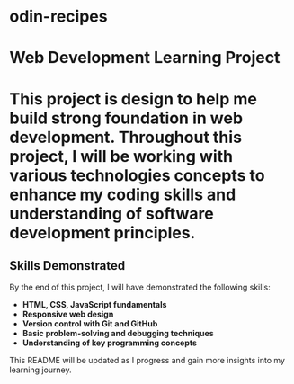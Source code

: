 # odin-recipes

# Web Development Learning Project

# This project is design to help me build strong foundation in web development. Throughout this project, I will be working with various technologies concepts to enhance my coding skills and understanding of software development principles.

## Skills Demonstrated  
By the end of this project, I will have demonstrated the following skills:  

- **HTML, CSS, JavaScript fundamentals**  
- **Responsive web design**  
- **Version control with Git and GitHub**  
- **Basic problem-solving and debugging techniques**  
- **Understanding of key programming concepts**  

This README will be updated as I progress and gain more insights into my learning journey.
